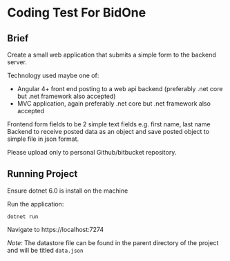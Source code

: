 # Coding Test For BidOne

## Brief

Create a small web application that submits a simple form to the backend server.

Technology used maybe one of: 
- Angular 4+ front end posting to a web api backend (preferably .net core but .net framework also accepted) 
- MVC application, again preferably .net core but .net framework also accepted

Frontend form fields to be 2 simple text fields e.g. first name, last name Backend to receive posted data as an object and save posted object to simple file in json format.

Please upload only to personal Github/bitbucket repository.

## Running Project

Ensure dotnet 6.0 is install on the machine

Run the application:
```
dotnet run
```

Navigate to https://localhost:7274

_Note:_ The datastore file can be found in the parent directory of the project and will be titled `data.json`